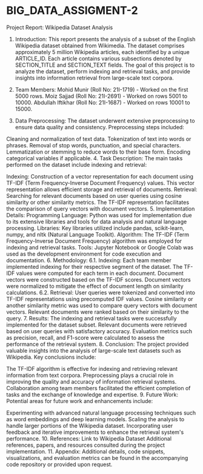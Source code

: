 # BIG_DATA_ASSIGMENT-2
Project Report: Wikipedia Dataset Analysis
1. Introduction:
This report presents the analysis of a subset of the English Wikipedia dataset obtained from Wikimedia. The dataset comprises approximately 5 million Wikipedia articles, each identified by a unique ARTICLE_ID. Each article contains various subsections denoted by SECTION_TITLE and SECTION_TEXT fields. The goal of this project is to analyze the dataset, perform indexing and retrieval tasks, and provide insights into information retrieval from large-scale text corpora.

2. Team Members:
Mohid Munir (Roll No: 21I-1719) - Worked on the first 5000 rows.
Moiz Sajjad (Roll No: 21I-2691) - Worked on rows 5001 to 10000.
Abdullah Iftikhar (Roll No: 21I-1687) - Worked on rows 10001 to 15000.
3. Data Preprocessing:
The dataset underwent extensive preprocessing to ensure data quality and consistency. Preprocessing steps included:

Cleaning and normalization of text data.
Tokenization of text into words or phrases.
Removal of stop words, punctuation, and special characters.
Lemmatization or stemming to reduce words to their base form.
Encoding categorical variables if applicable.
4. Task Description:
The main tasks performed on the dataset include indexing and retrieval:

Indexing: Construction of a vector representation for each document using TF-IDF (Term Frequency-Inverse Document Frequency) values. This vector representation allows efficient storage and retrieval of documents.
Retrieval: Searching for relevant documents based on user queries using cosine similarity or other similarity metrics. The TF-IDF representation facilitates the comparison of query vectors with document vectors.
5. Implementation Details:
Programming Language: Python was used for implementation due to its extensive libraries and tools for data analysis and natural language processing.
Libraries: Key libraries utilized include pandas, scikit-learn, numpy, and nltk (Natural Language Toolkit).
Algorithm: The TF-IDF (Term Frequency-Inverse Document Frequency) algorithm was employed for indexing and retrieval tasks.
Tools: Jupyter Notebook or Google Colab was used as the development environment for code execution and documentation.
6. Methodology:
6.1. Indexing:
Each team member implemented indexing for their respective segment of the dataset.
The TF-IDF values were computed for each term in each document.
Document vectors were constructed based on the TF-IDF scores.
Document vectors were normalized to mitigate the effect of document length on similarity calculations.
6.2. Retrieval:
User queries were tokenized and converted into TF-IDF representations using precomputed IDF values.
Cosine similarity or another similarity metric was used to compare query vectors with document vectors.
Relevant documents were ranked based on their similarity to the query.
7. Results:
The indexing and retrieval tasks were successfully implemented for the dataset subset.
Relevant documents were retrieved based on user queries with satisfactory accuracy.
Evaluation metrics such as precision, recall, and F1-score were calculated to assess the performance of the retrieval system.
8. Conclusion:
The project provided valuable insights into the analysis of large-scale text datasets such as Wikipedia. Key conclusions include:

The TF-IDF algorithm is effective for indexing and retrieving relevant information from text corpora.
Preprocessing plays a crucial role in improving the quality and accuracy of information retrieval systems.
Collaboration among team members facilitated the efficient completion of tasks and the exchange of knowledge and expertise.
9. Future Work:
Potential areas for future work and enhancements include:

Experimenting with advanced natural language processing techniques such as word embeddings and deep learning models.
Scaling the analysis to handle larger portions of the Wikipedia dataset.
Incorporating user feedback and iterative improvements to enhance the retrieval system's performance.
10. References:
Link to Wikipedia Dataset
Additional references, papers, and resources consulted during the project implementation.
11. Appendix:
Additional details, code snippets, visualizations, and evaluation metrics can be found in the accompanying code repository or provided upon request.
